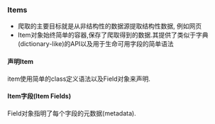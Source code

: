 ### Items

* 爬取的主要目标就是从非结构性的数据源提取结构性数据, 例如网页
* Item对象始终简单的容器,保存了爬取得到的数据.其提供了类似于字典(dictionary-like)的API以及用于生命可用字段的简单语法

#### 声明Item

item使用简单的class定义语法以及Field对象来声明.

#### Item字段(Item Fields)

Field对象指明了每个字段的元数据(metadata).